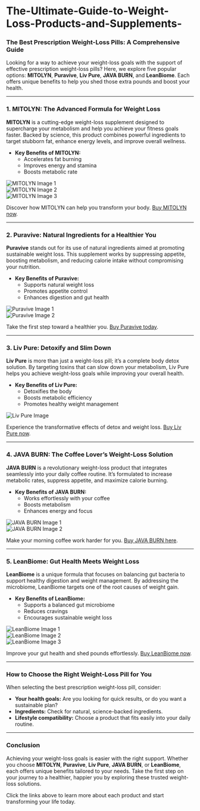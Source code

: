 # The-Ultimate-Guide-to-Weight-Loss-Products-and-Supplements-


### The Best Prescription Weight-Loss Pills: A Comprehensive Guide

Looking for a way to achieve your weight-loss goals with the support of effective prescription weight-loss pills? Here, we explore five popular options: **MITOLYN**, **Puravive**, **Liv Pure**, **JAVA BURN**, and **LeanBiome**. Each offers unique benefits to help you shed those extra pounds and boost your health.

---

### 1. MITOLYN: The Advanced Formula for Weight Loss

**MITOLYN** is a cutting-edge weight-loss supplement designed to supercharge your metabolism and help you achieve your fitness goals faster. Backed by science, this product combines powerful ingredients to target stubborn fat, enhance energy levels, and improve overall wellness.

- **Key Benefits of MITOLYN:**
  - Accelerates fat burning
  - Improves energy and stamina
  - Boosts metabolic rate

![MITOLYN Image 1](https://github.com/user-attachments/assets/08279b20-8327-4505-997c-fcc2548e856d)  
![MITOLYN Image 2](https://github.com/user-attachments/assets/4713c8be-2472-4b12-bd23-88fdebd4c3ab)  
![MITOLYN Image 3](https://github.com/user-attachments/assets/1d7077bc-e988-4ea5-baf7-dc84283b0d5d)  

Discover how MITOLYN can help you transform your body. [Buy MITOLYN now](https://tinyurl.com/3wdd3ua3).

---

### 2. Puravive: Natural Ingredients for a Healthier You

**Puravive** stands out for its use of natural ingredients aimed at promoting sustainable weight loss. This supplement works by suppressing appetite, boosting metabolism, and reducing calorie intake without compromising your nutrition.

- **Key Benefits of Puravive:**
  - Supports natural weight loss
  - Promotes appetite control
  - Enhances digestion and gut health

![Puravive Image 1](https://github.com/user-attachments/assets/9e779f6e-3908-44ff-b733-e06f65b30477)  
![Puravive Image 2](https://github.com/user-attachments/assets/a5db1d0c-dfcf-4274-b189-06d5f644ddbc)  

Take the first step toward a healthier you. [Buy Puravive today](https://tinyurl.com/bdev4nn2).

---

### 3. Liv Pure: Detoxify and Slim Down

**Liv Pure** is more than just a weight-loss pill; it’s a complete body detox solution. By targeting toxins that can slow down your metabolism, Liv Pure helps you achieve weight-loss goals while improving your overall health.

- **Key Benefits of Liv Pure:**
  - Detoxifies the body
  - Boosts metabolic efficiency
  - Promotes healthy weight management

![Liv Pure Image](https://github.com/user-attachments/assets/595f0830-e3b4-44b5-8f75-f108ce2ee184)  

Experience the transformative effects of detox and weight loss. [Buy Liv Pure now](https://tinyurl.com/2zkmewam).

---

### 4. JAVA BURN: The Coffee Lover’s Weight-Loss Solution

**JAVA BURN** is a revolutionary weight-loss product that integrates seamlessly into your daily coffee routine. It’s formulated to increase metabolic rates, suppress appetite, and maximize calorie burning.

- **Key Benefits of JAVA BURN:**
  - Works effortlessly with your coffee
  - Boosts metabolism
  - Enhances energy and focus

![JAVA BURN Image 1](https://github.com/user-attachments/assets/adb5dbdb-2b97-4328-9922-d23cff55a9bd)  
![JAVA BURN Image 2](https://github.com/user-attachments/assets/709d7f79-b89d-4ede-948f-82c178536876)  

Make your morning coffee work harder for you. [Buy JAVA BURN here](https://tinyurl.com/5ehafp59).

---

### 5. LeanBiome: Gut Health Meets Weight Loss

**LeanBiome** is a unique formula that focuses on balancing gut bacteria to support healthy digestion and weight management. By addressing the microbiome, LeanBiome targets one of the root causes of weight gain.

- **Key Benefits of LeanBiome:**
  - Supports a balanced gut microbiome
  - Reduces cravings
  - Encourages sustainable weight loss

![LeanBiome Image 1](https://github.com/user-attachments/assets/343c2a95-3dad-4ebb-b739-b2c747ad4cc6)  
![LeanBiome Image 2](https://github.com/user-attachments/assets/52d63530-9ac1-418e-82ce-1523486702ec)  
![LeanBiome Image 3](https://github.com/user-attachments/assets/69257f50-dd3d-414d-8401-db9377db4949)  

Improve your gut health and shed pounds effortlessly. [Buy LeanBiome now](https://tinyurl.com/h747d7ek).

---

### How to Choose the Right Weight-Loss Pill for You

When selecting the best prescription weight-loss pill, consider:
- **Your health goals:** Are you looking for quick results, or do you want a sustainable plan?
- **Ingredients:** Check for natural, science-backed ingredients.
- **Lifestyle compatibility:** Choose a product that fits easily into your daily routine.

---

### Conclusion

Achieving your weight-loss goals is easier with the right support. Whether you choose **MITOLYN**, **Puravive**, **Liv Pure**, **JAVA BURN**, or **LeanBiome**, each offers unique benefits tailored to your needs. Take the first step on your journey to a healthier, happier you by exploring these trusted weight-loss solutions.

Click the links above to learn more about each product and start transforming your life today.

